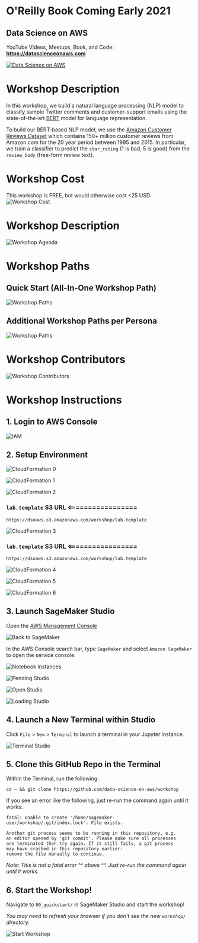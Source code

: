 # O'Reilly Book Coming Early 2021

## Data Science on AWS

YouTube Videos, Meetups, Book, and Code:  **https://datascienceonaws.com**

[![Data Science on AWS](img/data-science-on-aws-book.png)](https://datascienceonaws.com)

# Workshop Description
In this workshop, we build a natural language processing (NLP) model to classify sample Twitter comments and customer-support emails using the state-of-the-art [BERT](https://arxiv.org/abs/1810.04805) model for language representation.

To build our BERT-based NLP model, we use the [Amazon Customer Reviews Dataset](https://s3.amazonaws.com/amazon-reviews-pds/readme.html) which contains 150+ million customer reviews from Amazon.com for the 20 year period between 1995 and 2015.  In particular, we train a classifier to predict the `star_rating` (1 is bad, 5 is good) from the `review_body` (free-form review text).

# Workshop Cost
This workshop is FREE, but would otherwise cost <25 USD.
![Workshop Cost](img/billing.png)

# Workshop Description
![Workshop Agenda](img/outline.png)

# Workshop Paths

## Quick Start (All-In-One Workshop Path)
![Workshop Paths](img/workshop_paths1.png)

## Additional Workshop Paths per Persona
![Workshop Paths](img/workshop_paths2.png)

# Workshop Contributors
![Workshop Contributors](img/primary-contributors.png)

# Workshop Instructions

## 1. Login to AWS Console

![IAM](img/aws_console.png)

## 2. Setup Environment

![CloudFormation 0](img/cloud-formation-0.png)

![CloudFormation 1](img/cloud-formation-1.png)

![CloudFormation 2](img/cloud-formation-2.png)

### `lab.template` S3 URL <=================
```
https://dsoaws.s3.amazonaws.com/workshop/lab.template
```
![CloudFormation 3](img/cloud-formation-3.png)

### `lab.template` S3 URL <=================
```
https://dsoaws.s3.amazonaws.com/workshop/lab.template
```

![CloudFormation 4](img/cloud-formation-4.png)

![CloudFormation 5](img/cloud-formation-5.png)

![CloudFormation 6](img/cloud-formation-6.png)

## 3. Launch SageMaker Studio

Open the [AWS Management Console](https://console.aws.amazon.com/console/home)

![Back to SageMaker](img/alt_back_to_sagemaker_8.png)

In the AWS Console search bar, type `SageMaker` and select `Amazon SageMaker` to open the service console.

![Notebook Instances](img/stu_notebook_instances_9.png)

![Pending Studio](img/studio_pending.png)

![Open Studio](img/studio_open.png)

![Loading Studio](img/studio_loading.png)

## 4. Launch a New Terminal within Studio

Click `File` > `New` > `Terminal` to launch a terminal in your Jupyter instance.

![Terminal Studio](img/studio_terminal.png)

## 5. Clone this GitHub Repo in the Terminal

Within the Terminal, run the following:

```
cd ~ && git clone https://github.com/data-science-on-aws/workshop
```

If you see an error like the following, just re-run the command again until it works:
```
fatal: Unable to create '/home/sagemaker-user/workshop/.git/index.lock': File exists.

Another git process seems to be running in this repository, e.g.
an editor opened by 'git commit'. Please make sure all processes
are terminated then try again. If it still fails, a git process
may have crashed in this repository earlier:
remove the file manually to continue.
```
_Note:  This is not a fatal error ^^ above ^^.  Just re-run the command again until it works._

## 6. Start the Workshop!

Navigate to `00_quickstart/` in SageMaker Studio and start the workshop!

_You may need to refresh your browser if you don't see the new `workshop/` directory._

![Start Workshop](img/studio_start_workshop.png)
